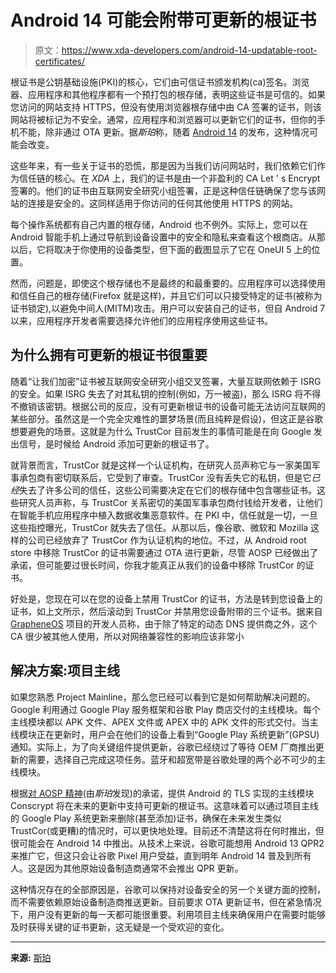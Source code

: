 # Android 14 可能会附带可更新的根证书

> 原文：<https://www.xda-developers.com/android-14-updatable-root-certificates/>

根证书是公钥基础设施(PKI)的核心，它们由可信证书颁发机构(ca)签名。浏览器、应用程序和其他程序都有一个预打包的根存储，表明这些证书是可信的。如果您访问的网站支持 HTTPS，但没有使用浏览器根存储中由 CA 签署的证书，则该网站将被标记为不安全。通常，应用程序和浏览器可以更新它们的证书，但你的手机不能，除非通过 OTA 更新。据*斯珀*称，随着 [Android 14](https://www.xda-developers.com/android-14) 的发布，这种情况可能会改变。

这些年来，有一些关于证书的恐慌，那是因为当我们访问网站时，我们依赖它们作为信任链的核心。在 *XDA* 上，我们的证书是由一个非盈利的 CA Let ' s Encrypt 签署的。他们的证书由互联网安全研究小组签署，正是这种信任链确保了您与该网站的连接是安全的。这同样适用于你访问的任何其他使用 HTTPS 的网站。

每个操作系统都有自己内置的根存储，Android 也不例外。实际上，您可以在 Android 智能手机上通过导航到设备设置中的安全和隐私来查看这个根商店。从那以后，它将取决于你使用的设备类型，但下面的截图显示了它在 OneUI 5 上的位置。

然而，问题是，即使这个根存储也不是最终的和最重要的。应用程序可以选择使用和信任自己的根存储(Firefox 就是这样)，并且它们可以只接受特定的证书(被称为证书锁定),以避免中间人(MITM)攻击。用户可以安装自己的证书，但自 Android 7 以来，应用程序开发者需要选择允许他们的应用程序使用这些证书。

## 为什么拥有可更新的根证书很重要

随着“让我们加密”证书被互联网安全研究小组交叉签署，大量互联网依赖于 ISRG 的安全。如果 ISRG 失去了对其私钥的控制(例如，万一被盗)，那么 ISRG 将不得不撤销该密钥。根据公司的反应，没有可更新根证书的设备可能无法访问互联网的某些部分。虽然这是一个完全灾难性的噩梦场景(而且纯粹是假设)，但这正是谷歌想要避免的场景。这就是为什么 TrustCor 目前发生的事情可能是在向 Google 发出信号，是时候给 Android 添加可更新的根证书了。

就背景而言，TrustCor 就是这样一个认证机构，在研究人员声称它与一家美国军事承包商有密切联系后，它受到了审查。TrustCor 没有丢失它的私钥，但是它*已经*失去了许多公司的信任，这些公司需要决定在它们的根存储中包含哪些证书。这些研究人员声称，与 TrustCor 关系密切的美国军事承包商付钱给开发者，让他们在智能手机应用程序中植入数据收集恶意软件。在 PKI 中，信任就是一切，一旦这些指控曝光，TrustCor 就失去了信任。从那以后，像谷歌、微软和 Mozilla 这样的公司已经放弃了 TrustCor 作为认证机构的地位。不过，从 Android root store 中移除 TrustCor 的证书需要通过 OTA 进行更新，尽管 AOSP 已经做出了承诺，但可能要过很长时间，你我才能真正从我们的设备中移除 TrustCor 的证书。

好处是，您现在可以在您的设备上禁用 TrustCor 的证书，方法是转到您设备上的证书，如上文所示，然后滚动到 TrustCor 并禁用您设备附带的三个证书。据来自 [GrapheneOS](https://grapheneos.org/releases#2022111000) 项目的开发人员称，由于除了特定的动态 DNS 提供商之外，这个 CA 很少被其他人使用，所以对网络兼容性的影响应该非常小

## 解决方案:项目主线

如果您熟悉 Project Mainline，那么您已经可以看到它是如何帮助解决问题的。Google 利用通过 Google Play 服务框架和谷歌 Play 商店交付的主线模块。每个主线模块都以 APK 文件、APEX 文件或 APEX 中的 APK 文件的形式交付。当主线模块正在更新时，用户会在他们的设备上看到“Google Play 系统更新”(GPSU)通知。实际上，为了向关键组件提供更新，谷歌已经绕过了等待 OEM 厂商推出更新的需要，选择自己完成这项任务。蓝牙和超宽带是谷歌处理的两个必不可少的主线模块。

根据[对 AOSP 精神](https://android-review.googlesource.com/q/topic:%22updatable_certs%22)(由*斯珀*发现)的承诺，提供 Android 的 TLS 实现的主线模块 Conscrypt 将在未来的更新中支持可更新的根证书。这意味着可以通过项目主线的 Google Play 系统更新来删除(甚至添加)证书，确保在未来发生类似 TrustCor(或更糟)的情况时，可以更快地处理。目前还不清楚这将在何时推出，但很可能会在 Android 14 中推出。从技术上来说，谷歌可能想用 Android 13 QPR2 来推广它，但这只会让谷歌 Pixel 用户受益，直到明年 Android 14 普及到所有人。这是因为其他原始设备制造商通常不会推出 QPR 更新。

这种情况存在的全部原因是，谷歌可以保持对设备安全的另一个关键方面的控制，而不需要依赖原始设备制造商推送更新。目前要求 OTA 更新证书，但在紧急情况下，用户没有更新的每一天都可能很重要。利用项目主线来确保用户在需要时能够及时获得关键的证书更新，这无疑是一个受欢迎的变化。

* * *

**来源:** [斯珀](https://blog.esper.io/android-14-updatable-certificates/)